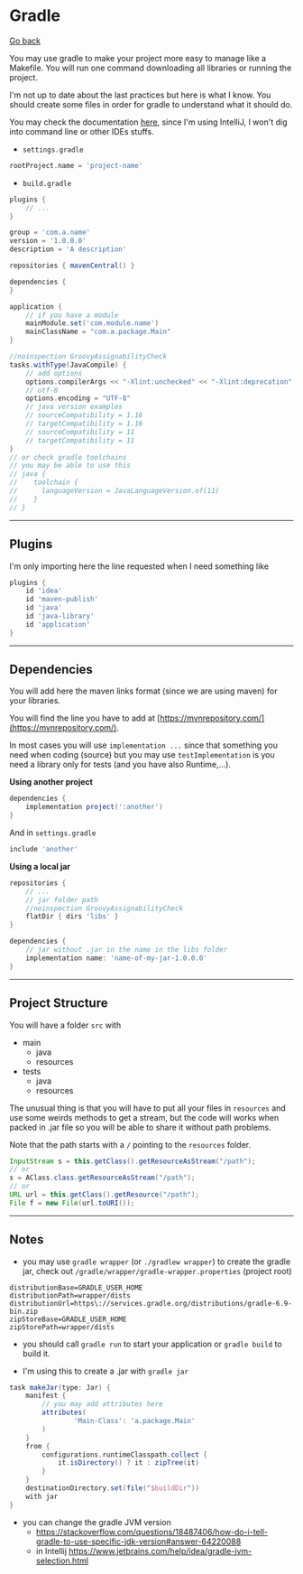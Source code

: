 # Gradle

[Go back](..)

You may use gradle to make your project more easy
to manage like a Makefile. You will run one command
downloading all libraries or running the project.

I'm not up to date about the last practices but
here is what I know. You should create some files
in order for gradle to understand what it should do.

You may check the documentation [here](https://docs.gradle.org/current/userguide/installation.html#installing_manually),
since I'm using IntelliJ, I won't dig into command
line or other IDEs stuffs.

* ``settings.gradle``

```groovy
rootProject.name = 'project-name'
```

* ``build.gradle``

```groovy
plugins {
    // ...
}

group = 'com.a.name'
version = '1.0.0.0'
description = 'A description'

repositories { mavenCentral() }

dependencies {
}

application {
    // if you have a module
    mainModule.set('com.module.name')
    mainClassName = "com.a.package.Main"
}

//noinspection GroovyAssignabilityCheck
tasks.withType(JavaCompile) {
    // add options
    options.compilerArgs << "-Xlint:unchecked" << "-Xlint:deprecation"
    // utf-8
    options.encoding = "UTF-8"
    // java version examples
    // sourceCompatibility = 1.16
    // targetCompatibility = 1.16
    // sourceCompatibility = 11
    // targetCompatibility = 11
}
// or check gradle toolchains
// you may be able to use this
// java {
//    toolchain {
//      languageVersion = JavaLanguageVersion.of(11)
//    }
// }
```

<hr class="sl">

## Plugins

I'm only importing here the line requested when
I need something like

```groovy
plugins {
    id 'idea'
    id 'maven-publish'
    id 'java'
    id 'java-library'
    id 'application'
}
```

<hr class="sr">

## Dependencies

You will add here the maven links format (since we are using
maven) for your libraries.

You will find the line you have to add at
[https://mvnrepository.com/](https://mvnrepository.com/).

In most cases you will use ``implementation ...``
since that something you need when coding (source)
but you may use ``testImplementation`` is you need a
library only for tests (and you have also Runtime,...).

**Using another project**

```groovy
dependencies {
    implementation project(':another')
}
```

And in ``settings.gradle``

```groovy
include 'another'
```

**Using a local jar**

```groovy
repositories {
    // ...
    // jar folder path
    //noinspection GroovyAssignabilityCheck
    flatDir { dirs 'libs' }
}

dependencies {
    // jar without .jar in the name in the libs folder
    implementation name: 'name-of-my-jar-1.0.0.0'
}
```


<hr class="sl">

## Project Structure

You will have a folder ``src`` with

* main
  * java
  * resources
* tests
  * java
  * resources
  
The unusual thing is that you will have to put all
your files in ``resources`` and use some weirds
methods to get a stream, but the code will works
when packed in .jar file so you will be able to share
it without path problems.

Note that the path starts with a ``/`` pointing to
the ``resources`` folder.

```java
InputStream s = this.getClass().getResourceAsStream("/path");
// or
s = AClass.class.getResourceAsStream("/path");
// or
URL url = this.getClass().getResource("/path");
File f = new File(url.toURI());
```

<hr class="sr">

## Notes

* you may use ``gradle wrapper`` (or
  `./gradlew wrapper`) to create the gradle jar,
  check out ``/gradle/wrapper/gradle-wrapper.properties``
  (project root)
  
```properties
distributionBase=GRADLE_USER_HOME
distributionPath=wrapper/dists
distributionUrl=https\://services.gradle.org/distributions/gradle-6.9-bin.zip
zipStoreBase=GRADLE_USER_HOME
zipStorePath=wrapper/dists
```

* you should call ``gradle run`` to start your application
or ``gradle build`` to build it.

* I'm using this to create a .jar with ``gradle jar``

```groovy
task makeJar(type: Jar) {
    manifest {
        // you may add attributes here
        attributes(
                'Main-Class': 'a.package.Main'
        )
    }
    from {
        configurations.runtimeClasspath.collect {
            it.isDirectory() ? it : zipTree(it)
        }
    }
    destinationDirectory.set(file("$buildDir"))
    with jar
}
```

* you can change the gradle JVM version
  * <https://stackoverflow.com/questions/18487406/how-do-i-tell-gradle-to-use-specific-jdk-version#answer-64220088>
  * in Intellij <https://www.jetbrains.com/help/idea/gradle-jvm-selection.html>